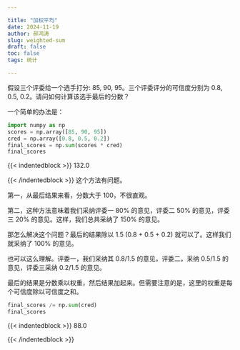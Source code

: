 ```yaml
---

title: "加权平均"
date: 2024-11-19
author: 郝鸿涛
slug: weighted-sum
draft: false
toc: false
tags: 统计

---
```


假设三个评委给一个选手打分: 85, 90, 95。三个评委评分的可信度分别为 0.8, 0.5, 0.2。请问如何计算该选手最后的分数？

一个简单的办法是：


```python
import numpy as np 
scores = np.array([85, 90, 95])
cred = np.array([0.8, 0.5, 0.2])
final_scores = np.sum(scores * cred)
final_scores
```




{{< indentedblock >}}
    132.0



{{< /indentedblock >}}
这个方法有问题。

第一，从最后结果来看，分数大于 100，不很直观。

第二，这种方法意味着我们采纳评委一 80% 的意见，评委二 50% 的意见，评委三 20% 的意见。这样，我们总共采纳了 150% 的意见。

那怎么解决这个问题？最后的结果除以 1.5 (0.8 + 0.5 + 0.2) 就可以了。这样我们就采纳了 100% 的意见。

也可以这么理解。评委一，我们采纳其 0.8/1.5 的意见，评委二，采纳 0.5/1.5 的意见，评委三采纳 0.2/1.5 的意见。

最后的结果是分数乘以权重，然后结果加起来。但需要注意的是，这里的权重是每个可信度除以可信度之和。


```python
final_scores /= np.sum(cred)
final_scores
```




{{< indentedblock >}}
    88.0



{{< /indentedblock >}}